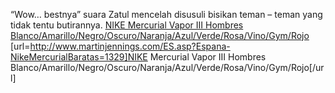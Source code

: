 “Wow… bestnya” suara Zatul mencelah disusuli bisikan teman – teman yang tidak tentu butirannya.
 <a href="http://www.martinjennings.com/ES.asp?Espana-NikeMercurialBaratas=1329" >NIKE Mercurial Vapor III Hombres Blanco/Amarillo/Negro/Oscuro/Naranja/Azul/Verde/Rosa/Vino/Gym/Rojo</a>
[url=http://www.martinjennings.com/ES.asp?Espana-NikeMercurialBaratas=1329]NIKE Mercurial Vapor III Hombres Blanco/Amarillo/Negro/Oscuro/Naranja/Azul/Verde/Rosa/Vino/Gym/Rojo[/url]
